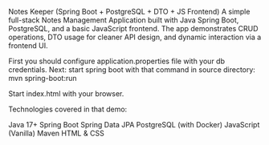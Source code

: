Notes Keeper (Spring Boot + PostgreSQL + DTO + JS Frontend)
A simple full-stack Notes Management Application built with Java Spring Boot, 
PostgreSQL, and a basic JavaScript frontend. The app demonstrates CRUD operations, 
DTO usage for cleaner API design, and dynamic interaction via a frontend UI.

First you should configure application.properties file with your db credentials.
Next: start spring boot with that command in source directory:
mvn spring-boot:run

Start index.html with your browser.

Technologies covered in that demo:

Java 17+
Spring Boot
Spring Data JPA
PostgreSQL (with Docker)
JavaScript (Vanilla)
Maven
HTML & CSS
